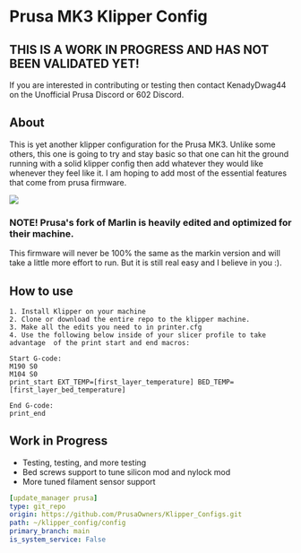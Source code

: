 # Prusa MK3 Klipper Config

## THIS IS A WORK IN PROGRESS AND HAS NOT BEEN VALIDATED YET!

If you are interested in contributing or testing then contact KenadyDwag44 on the Unofficial Prusa Discord or 602 Discord.

## About

This is yet another klipper configuration for the Prusa MK3. Unlike some others, this one is going to try and stay basic so that 
one can hit the ground running with a solid klipper config then add whatever they would like whenever they feel like it. I am hoping
to add most of the essential features that come from prusa firmware.

![](https://imgs.xkcd.com/comics/standards.png)


### NOTE! Prusa's fork of Marlin is heavily edited and optimized for their machine. 
This firmware will never be 100% the same as the markin version and will take a little more effort to run. But it is still real easy
and I believe in you :).

## How to use
    1. Install Klipper on your machine
    2. Clone or download the entire repo to the klipper machine.
    3. Make all the edits you need to in printer.cfg
    4. Use the following below inside of your slicer profile to take advantage  of the print start and end macros:

    Start G-code:
    M190 S0
    M104 S0
    print_start EXT_TEMP=[first_layer_temperature] BED_TEMP=[first_layer_bed_temperature]

    End G-code:
    print_end


## Work in Progress

- Testing, testing, and more testing
- Bed screws support to tune silicon mod and nylock mod
- More tuned filament sensor support




```yml
[update_manager prusa]
type: git_repo
origin: https://github.com/PrusaOwners/Klipper_Configs.git
path: ~/klipper_config/config
primary_branch: main
is_system_service: False
```
